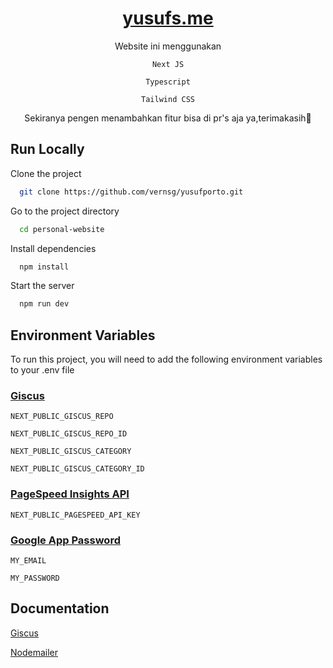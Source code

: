 <div align=center>

# [yusufs.me](https://yusufs.me/)

Website ini menggunakan

`Next JS`

`Typescript`

`Tailwind CSS`

Sekiranya pengen menambahkan fitur bisa di pr's aja ya,terimakasih🙏
</div>

## Run Locally

Clone the project

```bash
  git clone https://github.com/vernsg/yusufporto.git
```

Go to the project directory

```bash
  cd personal-website
```

Install dependencies

```bash
  npm install
```

Start the server

```bash
  npm run dev
```

## Environment Variables

To run this project, you will need to add the following environment variables to your .env file

### [Giscus](https://giscus.app/)

`NEXT_PUBLIC_GISCUS_REPO`

`NEXT_PUBLIC_GISCUS_REPO_ID`

`NEXT_PUBLIC_GISCUS_CATEGORY`

`NEXT_PUBLIC_GISCUS_CATEGORY_ID`

### [PageSpeed Insights API](https://developers.google.com/speed/docs/insights/v5/get-started)

`NEXT_PUBLIC_PAGESPEED_API_KEY`

### [Google App Password](https://myaccount.google.com/apppasswords)

`MY_EMAIL`

`MY_PASSWORD`

## Documentation

[Giscus](https://giscus.app/)

[Nodemailer](https://nodemailer.com/)

